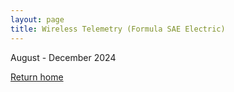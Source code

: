 ```yaml
---
layout: page
title: Wireless Telemetry (Formula SAE Electric)
---
```


August - December 2024

[Return home]({{site.url}})
